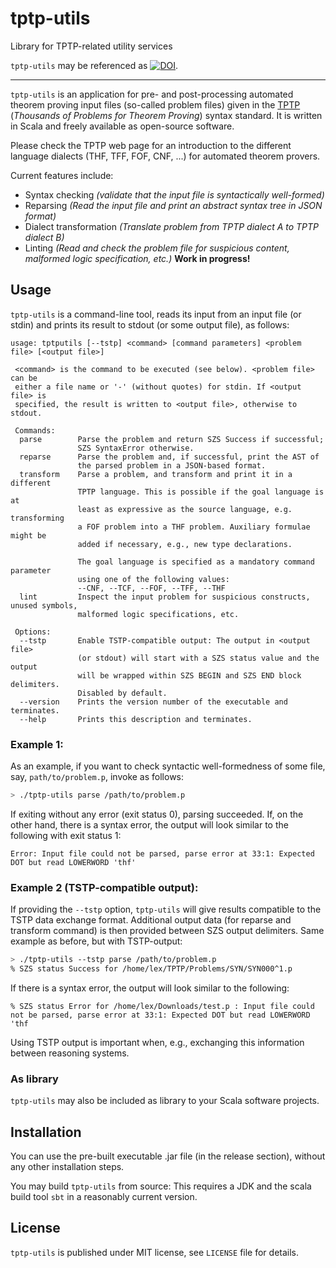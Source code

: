 # tptp-utils
Library for TPTP-related utility services

`tptp-utils` may be referenced as [![DOI](https://zenodo.org/badge/435301165.svg)](https://zenodo.org/badge/latestdoi/435301165).

-------------------------------

`tptp-utils` is an application for pre- and post-processing automated theorem proving input files (so-called problem files)
given in the [TPTP](http://tptp.org/) (*Thousands of Problems for Theorem Proving*) syntax standard.
It is written in Scala and freely available as open-source software.

Please check the TPTP web page for an introduction to the different language
dialects (THF, TFF, FOF, CNF, ...) for automated theorem provers.

Current features include:
 - Syntax checking *(validate that the input file is syntactically well-formed)*
 - Reparsing *(Read the input file and print an abstract syntax tree in JSON format)*
 - Dialect transformation *(Translate problem from TPTP dialect A to TPTP dialect B)*
 - Linting *(Read and check the problem file for suspicious content, malformed logic specification, etc.)* **Work in progress!**
 
## Usage

`tptp-utils` is a command-line tool, reads its input from an input file (or stdin)
and prints its result to stdout (or some output file), as follows:

```
usage: tptputils [--tstp] <command> [command parameters] <problem file> [<output file>]

 <command> is the command to be executed (see below). <problem file> can be
 either a file name or '-' (without quotes) for stdin. If <output file> is
 specified, the result is written to <output file>, otherwise to stdout.

 Commands:
  parse        Parse the problem and return SZS Success if successful;
               SZS SyntaxError otherwise.
  reparse      Parse the problem and, if successful, print the AST of
               the parsed problem in a JSON-based format.
  transform    Parse a problem, and transform and print it in a different
               TPTP language. This is possible if the goal language is at
               least as expressive as the source language, e.g. transforming
               a FOF problem into a THF problem. Auxiliary formulae might be
               added if necessary, e.g., new type declarations.

               The goal language is specified as a mandatory command parameter
               using one of the following values:
               --CNF, --TCF, --FOF, --TFF, --THF
  lint         Inspect the input problem for suspicious constructs, unused symbols,
               malformed logic specifications, etc.

 Options:
  --tstp       Enable TSTP-compatible output: The output in <output file>
               (or stdout) will start with a SZS status value and the output
               will be wrapped within SZS BEGIN and SZS END block delimiters.
               Disabled by default.
  --version    Prints the version number of the executable and terminates.
  --help       Prints this description and terminates.
```

### Example 1:
As an example, if you want to check syntactic well-formedness of some file,
say, `path/to/problem.p`, invoke as follows:
```bash
> ./tptp-utils parse /path/to/problem.p
```
If exiting without any error (exit status 0), parsing succeeded. If, on the other hand,
there is a syntax error, the output will look similar to the following with exit status 1:
```
Error: Input file could not be parsed, parse error at 33:1: Expected DOT but read LOWERWORD 'thf'
```


### Example 2 (TSTP-compatible output):
If providing the `--tstp` option, `tptp-utils` will give results compatible to the
TSTP data exchange format. Additional output data (for reparse and transform command) is then provided
between SZS output delimiters. Same example as before, but with TSTP-output:

```bash
> ./tptp-utils --tstp parse /path/to/problem.p
% SZS status Success for /home/lex/TPTP/Problems/SYN/SYN000^1.p
```
If there is a syntax error, the output will look similar to the following:
```
% SZS status Error for /home/lex/Downloads/test.p : Input file could not be parsed, parse error at 33:1: Expected DOT but read LOWERWORD 'thf
```

Using TSTP output is important when, e.g., exchanging this information between reasoning systems.

### As library

`tptp-utils` may also be included as library to your Scala software projects.

## Installation

You can use the pre-built executable .jar file (in the release section), without
any other installation steps. 

You may build `tptp-utils` from source: This requires a JDK and the scala build tool `sbt` in
a reasonably current version.

## License
`tptp-utils` is published under MIT license, see `LICENSE` file for details.

